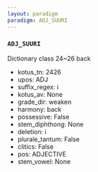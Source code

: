 ```yaml
---
layout: paradigm
paradigm: ADJ_SUURI
---
```

### ` ADJ_SUURI `

Dictionary class 24~26 back
* kotus_tn: 2426
* upos: ADJ
* suffix_regex: i
* kotus_av: None
* grade_dir: weaken
* harmony: back
* possessive: False
* stem_diphthong: None
* deletion: i
* plurale_tantum: False
* clitics: False
* pos: ADJECTIVE
* stem_vowel: None
